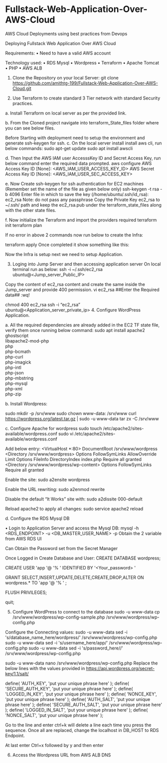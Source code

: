 # Fullstack-Web-Application-Over-AWS-Cloud
AWS Cloud Deployments using best practices from Devops 

Deploying Fullstack Web Application Over AWS Cloud

Requirements:
•	Need to have a valid AWS account

Technology used:
•	RDS Mysql
•	Wordpress
•	Terraform 
•	Apache Tomcat
•	PHP
•	AWS ALB

1.	Clone the Repository on your local Server:
git clone https://github.com/amithtg-199/Fullstack-Web-Application-Over-AWS-Cloud.git

2.	Use Terraform to create standard 3 Tier network with standard Security practices.

a.	Install Terraform on local server as per the provided link.
 

b.	From the Cloned project navigate into terraform_State_files folder where you can see below files.
 
Before Starting with deployment need to setup the environment and generate ssh-keygen for ssh.
c.	On the local server install install aws cli, run below commands:
sudo apt-get update
sudo apt  install awscli

d.	Then Input the AWS IAM user AccesssKey ID and Secret Access Key, run below command enter the required data prompted.
aws configure
AWS Access Key ID [None]: <AWS_IAM_USER_ACCESS_KEY_ID>
AWS Secret Access Key ID [None]: <AWS_IAM_USER_SEC_ACCESS_KEY>

e.	Now Create ssh-keygen for ssh authentication for EC2 machines (Remember set the name of the file as given below only)
ssh-keygen -t rsa -b 4096
Enter file in which to save the key (/home/ubuntu/.ssh/id_rsa): ec2_rsa
       Note: do not pass any passphrase
       Copy the Private Key ec2_rsa to ~/.ssh/ path and keep the ec2_rsa.pub under the terraform_state_files along with the other state files.

f.	Now initialize the Terraform and import the providers required
terraform init
terraform plan


If no error in above 2 commands now run below to create the Infra:

terraform apply
Once completed it show something like this:
 

Now the Infra is setup next we need to setup Application.

3.	Loging into Jump Server and then accessing application server
On local terminal run as below:
ssh -i ~/.ssh/ec2_rsa ubuntu@<Jump_server_Public_IP>

Copy the content of ec2_rsa content and create the same inside the Jump_server and provide 400 permission.
vi ec2_rsa 
##Enter the Required data##
:wq!

chmod 400 ec2_rsa
	ssh -i “ec2_rsa” ubuntu@<Application_server_private_ip>
4.	Configure WordPress Application.

a.	All the required dependencies are already added in the EC2 TF state file, verify them once running below command:
sudo apt install apache2 \
                 ghostscript \
                 libapache2-mod-php \
                 php \
                 php-bcmath \
                 php-curl \
                 php-imagick \
                 php-intl \
                 php-json \
                 php-mbstring \
                 php-mysql \
                 php-xml \
                 php-zip

b.	Install Wordpress:

sudo mkdir -p /srv/www
sudo chown www-data: /srv/www
curl https://wordpress.org/latest.tar.gz | sudo -u www-data tar zx -C /srv/www


c.	Configure Apache for wordpress
sudo touch /etc/apache2/sites-available/wordpress.conf
sudo vi /etc/apache2/sites-available/wordpress.conf

Add below entry:
<VirtualHost *:80>
    DocumentRoot /srv/www/wordpress
    <Directory /srv/www/wordpress>
        Options FollowSymLinks
        AllowOverride Limit Options FileInfo
        DirectoryIndex index.php
        Require all granted
    </Directory>
    <Directory /srv/www/wordpress/wp-content>
        Options FollowSymLinks
        Require all granted
    </Directory>
</VirtualHost>

Enable the site:
sudo a2ensite wordpress

Enable the URL rewriting:
sudo a2enmod rewrite

Disable the default “It Works” site with:
sudo a2dissite 000-default

Reload apache2 to apply all changes:
sudo service apache2 reload

d.	Configure the RDS Mysql DB

•	Login to Application Server and access the Mysql DB:
mysql -h <RDS_ENDPOINT> -u <DB_MASTER_USER_NAME> -p
Obtain the 2 variable from AWS RDS UI
 
Can Obtain the Password set from the Secret Manager
 

Once Logged in Create Database and User:
CREATE DATABASE wordpress;

CREATE USER 'app '@ '% '  IDENTIFIED BY '<Your_password> '

GRANT SELECT,INSERT,UPDATE,DELETE,CREATE,DROP,ALTER 
ON wordpress.* TO 'app '@ '% ' ;

FLUSH PRIVILEGES;

quit;

5.	Configure WordPress to connect to the database
sudo -u www-data cp /srv/www/wordpress/wp-config-sample.php /srv/www/wordpress/wp-config.php

Configure the Connecting values:
sudo -u www-data sed -i 's/database_name_here/wordpress/' /srv/www/wordpress/wp-config.php
sudo -u www-data sed -i 's/username_here/app/' /srv/www/wordpress/wp-config.php
sudo -u www-data sed -i 's/password_here/<your-password>/' /srv/www/wordpress/wp-config.php

sudo -u www-data nano /srv/www/wordpress/wp-config.php
Replace the below lines with the values provided in https://api.wordpress.org/secret-key/1.1/salt/

define( 'AUTH_KEY',         'put your unique phrase here' );
define( 'SECURE_AUTH_KEY',  'put your unique phrase here' );
define( 'LOGGED_IN_KEY',    'put your unique phrase here' );
define( 'NONCE_KEY',        'put your unique phrase here' );
define( 'AUTH_SALT',        'put your unique phrase here' );
define( 'SECURE_AUTH_SALT', 'put your unique phrase here' );
define( 'LOGGED_IN_SALT',   'put your unique phrase here' );
define( 'NONCE_SALT',       'put your unique phrase here' );

Go to the line and enter ctrl+k will delete a line each time you press the sequence.
Once all are replaced, change the localhost in DB_HOST to RDS Endpoint.
 
At last enter Ctrl+x followed by y and then enter

6.	Access the Wordpress URL from AWS ALB DNS
 
 

